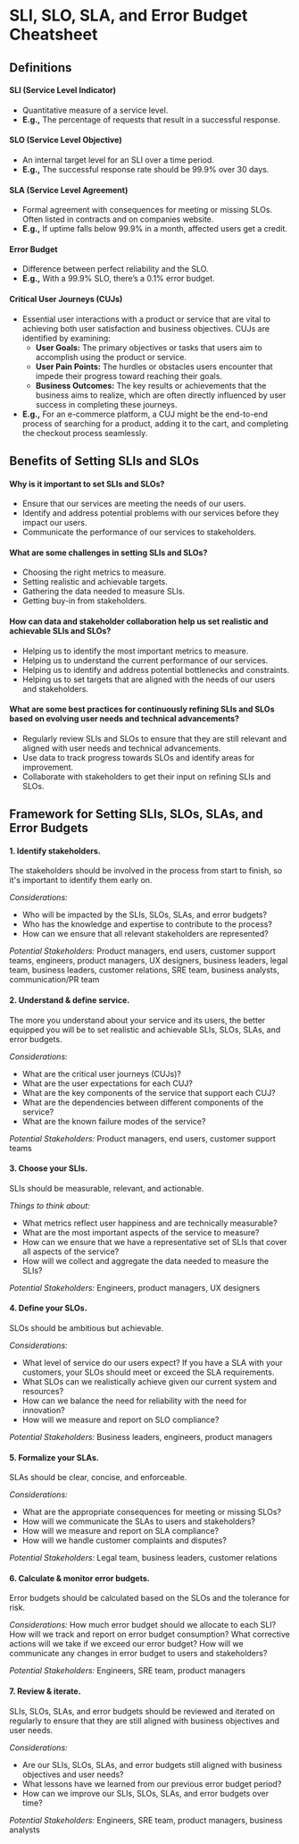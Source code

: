 # SLI, SLO, SLA, and Error Budget Cheatsheet

## Definitions

#### SLI (Service Level Indicator)
- Quantitative measure of a service level.
- **E.g.,** The percentage of requests that result in a successful response.

#### SLO (Service Level Objective)
- An internal target level for an SLI over a time period.
- **E.g.,** The successful response rate should be 99.9% over 30 days.

#### SLA (Service Level Agreement)
- Formal agreement with consequences for meeting or missing SLOs. Often listed in contracts and on companies website.
- **E.g.,** If uptime falls below 99.9% in a month, affected users get a credit.

#### Error Budget
- Difference between perfect reliability and the SLO.
- **E.g.,** With a 99.9% SLO, there’s a 0.1% error budget.

#### Critical User Journeys (CUJs)
- Essential user interactions with a product or service that are vital to achieving both user satisfaction and business objectives. CUJs are identified by examining:
    * **User Goals:** The primary objectives or tasks that users aim to accomplish using the product or service.
    * **User Pain Points:** The hurdles or obstacles users encounter that impede their progress toward reaching their goals.
    * **Business Outcomes:** The key results or achievements that the business aims to realize, which are often directly influenced by user success in completing these journeys.
- **E.g.,** For an e-commerce platform, a CUJ might be the end-to-end process of searching for a product, adding it to the cart, and completing the checkout process seamlessly.

## Benefits of Setting SLIs and SLOs
#### Why is it important to set SLIs and SLOs?

- Ensure that our services are meeting the needs of our users.
- Identify and address potential problems with our services before they impact our users.
- Communicate the performance of our services to stakeholders.

#### What are some challenges in setting SLIs and SLOs?

- Choosing the right metrics to measure.
- Setting realistic and achievable targets.
- Gathering the data needed to measure SLIs.
- Getting buy-in from stakeholders.

#### How can data and stakeholder collaboration help us set realistic and achievable SLIs and SLOs?

- Helping us to identify the most important metrics to measure.
- Helping us to understand the current performance of our services.
- Helping us to identify and address potential bottlenecks and constraints.
- Helping us to set targets that are aligned with the needs of our users and stakeholders.

#### What are some best practices for continuously refining SLIs and SLOs based on evolving user needs and technical advancements?

- Regularly review SLIs and SLOs to ensure that they are still relevant and aligned with user needs and technical advancements.
- Use data to track progress towards SLOs and identify areas for improvement.
- Collaborate with stakeholders to get their input on refining SLIs and SLOs.

## Framework for Setting SLIs, SLOs, SLAs, and Error Budgets
#### 1. Identify stakeholders.

The stakeholders should be involved in the process from start to finish, so it's important to identify them early on.

*Considerations:*
- Who will be impacted by the SLIs, SLOs, SLAs, and error budgets?
- Who has the knowledge and expertise to contribute to the process?
- How can we ensure that all relevant stakeholders are represented?

*Potential Stakeholders:*
Product managers, end users, customer support teams, engineers, product managers, UX designers, business leaders, legal team, business leaders, customer relations, SRE team, business analysts, communication/PR team

#### 2. Understand & define service.

The more you understand about your service and its users, the better equipped you will be to set realistic and achievable SLIs, SLOs, SLAs, and error budgets.

*Considerations:*
- What are the critical user journeys (CUJs)?
- What are the user expectations for each CUJ?
- What are the key components of the service that support each CUJ?
- What are the dependencies between different components of the service?
- What are the known failure modes of the service?

*Potential Stakeholders:* 
Product managers, end users, customer support teams

#### 3. Choose your SLIs.

SLIs should be measurable, relevant, and actionable.

*Things to think about:*
- What metrics reflect user happiness and are technically measurable?
- What are the most important aspects of the service to measure?
- How can we ensure that we have a representative set of SLIs that cover all aspects of the service?
- How will we collect and aggregate the data needed to measure the SLIs?

*Potential Stakeholders:* 
Engineers, product managers, UX designers

#### 4. Define your SLOs.

SLOs should be ambitious but achievable.

*Considerations:*
- What level of service do our users expect? If you have a SLA with your customers, your SLOs should meet or exceed the SLA requirements.
- What SLOs can we realistically achieve given our current system and resources?
- How can we balance the need for reliability with the need for innovation?
- How will we measure and report on SLO compliance?

*Potential Stakeholders:*
Business leaders, engineers, product managers

#### 5. Formalize your SLAs.

SLAs should be clear, concise, and enforceable.

*Considerations:*
- What are the appropriate consequences for meeting or missing SLOs?
- How will we communicate the SLAs to users and stakeholders?
- How will we measure and report on SLA compliance?
- How will we handle customer complaints and disputes?

*Potential Stakeholders:*
Legal team, business leaders, customer relations

#### 6. Calculate & monitor error budgets.

Error budgets should be calculated based on the SLOs and the tolerance for risk.

*Considerations:*
How much error budget should we allocate to each SLI?
How will we track and report on error budget consumption?
What corrective actions will we take if we exceed our error budget?
How will we communicate any changes in error budget to users and stakeholders?

*Potential Stakeholders:*
Engineers, SRE team, product managers

#### 7. Review & iterate.

SLIs, SLOs, SLAs, and error budgets should be reviewed and iterated on regularly to ensure that they are still aligned with business objectives and user needs.

*Considerations:*
- Are our SLIs, SLOs, SLAs, and error budgets still aligned with business objectives and user needs?
- What lessons have we learned from our previous error budget period?
- How can we improve our SLIs, SLOs, SLAs, and error budgets over time?

*Potential Stakeholders:* 
Engineers, SRE team, product managers, business analysts
